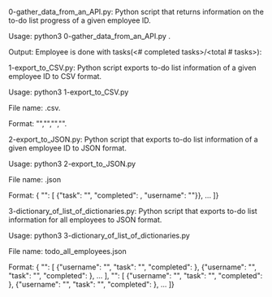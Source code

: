 0-gather_data_from_an_API.py: Python script that returns information on the to-do list progress of a given employee ID.

Usage: python3 0-gather_data_from_an_API.py <employee ID>.

Output: Employee <employee name> is done with tasks(<# completed tasks>/<total # tasks>):

1-export_to_CSV.py: Python script exports to-do list information of a given employee ID to CSV format.

Usage: python3 1-export_to_CSV.py <employee ID>

File name: <user id>.csv.

Format: "<user id>","<username>","<task completed status>","<task title>".

2-export_to_JSON.py: Python script that exports to-do list information of a given employee ID to JSON format.

Usage: python3 2-export_to_JSON.py <employee ID>

File name: <user id>.json

Format: { "<user id>": [ {"task": "<task title>", "completed": <task completed status>, "username": "<username>"}}, ... ]}

3-dictionary_of_list_of_dictionaries.py: Python script that exports to-do list information for all employees to JSON format.

Usage: python3 3-dictionary_of_list_of_dictionaries.py

File name: todo_all_employees.json

Format: { "<user id>": [ {"username": "<username>", "task": "<task title>", "completed": <task completed status>}, {"username": "<username>", "task": "<task title>", "completed": <task completed status>}, ... ], "<user id>": [ {"username": "<username>", "task": "<task title>", "completed": <task completed status>}, {"username": "<username>", "task": "<task title>", "completed": <task completed status>}, ... ]}

